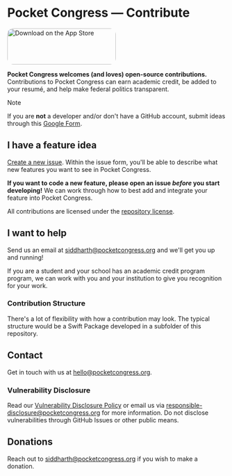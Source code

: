 # Pocket Congress — Contribute

<a href="https://apps.apple.com/us/app/pocket-congress/id6444019265?itsct=apps_box_badge&amp;itscg=30200&ct=github" style="display: inline-block; overflow: hidden; border-radius: 13px; width: 250px; height: 83px;"><img src="https://tools.applemediaservices.com/api/badges/download-on-the-app-store/black/en-us?size=250x83&amp;releaseDate=1666742400" alt="Download on the App Store" style="border-radius: 13px; width: 250px; height: 83px;"></a>

**Pocket Congress welcomes (and loves) open-source contributions.** Contributions to Pocket Congress can earn academic credit, be added to your resumé, and help make federal politics transparent.

> [!NOTE]
> If you are **not** a developer and/or don't have a GitHub account, submit ideas through this [Google Form](https://go.pocketcongress.org/ideas).


## I have a feature idea
[Create a new issue](./issues/new/choose). Within the issue form, you'll be able to describe what new features you want to see in Pocket Congress.

**If you want to code a new feature, please open an issue *before* you start developing!** We can work through how to best add and integrate your feature into Pocket Congress.

All contributions are licensed under the [repository license](https://github.com/Pocket-Congress/Contribute/blob/main/LICENSE).

## I want to help
Send us an email at siddharth@pocketcongress.org and we'll get you up and running!

If you are a student and your school has an academic credit program program, we can work with you and your institution to give you recognition for your work.

### Contribution Structure
There's a lot of flexibility with how a contribution may look. The typical structure would be a Swift Package developed in a subfolder of this repository.

## Contact
Get in touch with us at hello@pocketcongress.org.

### Vulnerability Disclosure
Read our [Vulnerability Disclosure Policy](https://github.com/Pocket-Congress/Contribute/security) or email us via responsible-disclosure@pocketcongress.org for more information. Do not disclose vulnerabilities through GitHub Issues or other public means.

## Donations
Reach out to siddharth@pocketcongress.org if you wish to make a donation.
